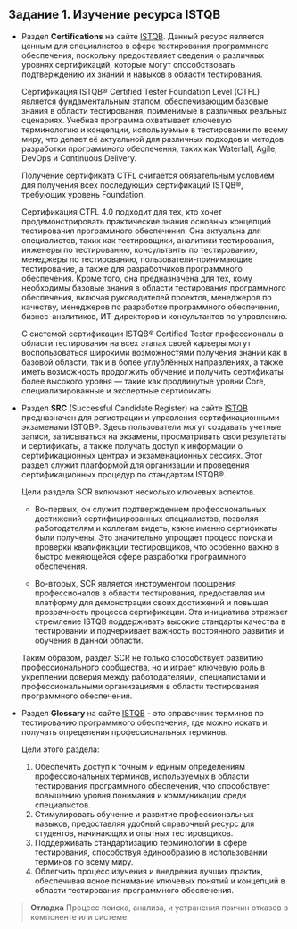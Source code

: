 ## Задание 1. Изучение ресурса ISTQB

- Раздел __Certifications__ на сайте [ISTQB](https://www.istqb.org). Данный ресурс является ценным для специалистов в сфере тестирования программного обеспечения, поскольку предоставляет сведения о различных уровнях сертификаций, которые могут способствовать подтверждению их знаний и навыков в области тестирования.

    Сертификация ISTQB® Certified Tester Foundation Level (CTFL) является фундаментальным этапом, обеспечивающим базовые знания в области тестирования, применимые в различных реальных сценариях. Учебная программа охватывает ключевую терминологию и концепции, используемые в тестировании по всему миру, что делает её актуальной для различных подходов и методов разработки программного обеспечения, таких как Waterfall, Agile, DevOps и Continuous Delivery.

    Получение сертификата CTFL считается обязательным условием для получения всех последующих сертификаций ISTQB®, требующих уровень Foundation.

    Сертификация CTFL 4.0 подходит для тех, кто хочет продемонстрировать практические знания основных концепций тестирования программного обеспечения. Она актуальна для специалистов, таких как тестировщики, аналитики тестирования, инженеры по тестированию, консультанты по тестированию, менеджеры по тестированию, пользователи-принимающие тестирование, а также для разработчиков программного обеспечения. Кроме того, она предназначена для тех, кому необходимы базовые знания в области тестирования программного обеспечения, включая руководителей проектов, менеджеров по качеству, менеджеров по разработке программного обеспечения, бизнес-аналитиков, ИТ-директоров и консультантов по управлению.

    С системой сертификации ISTQB® Certified Tester профессионалы в области тестирования на всех этапах своей карьеры могут воспользоваться широкими возможностями получения знаний как в базовой области, так и в более углублённых направлениях, а также иметь возможность продолжить обучение и получить сертификаты более высокого уровня — такие как продвинутые уровни Core, специализированные и экспертные сертификаты.

- Раздел __SRC__ (Successful Candidate Register) на сайте [ISTQB](https://www.istqb.org) предназначен для регистрации и управления сертификационными экзаменами ISTQB®. Здесь пользователи могут создавать учетные записи, записываться на экзамены, просматривать свои результаты и сертификаты, а также получать доступ к информации о сертификационных центрах и экзаменационных сессиях. Этот раздел служит платформой для организации и проведения сертификационных процедур по стандартам ISTQB®.

    Цели раздела SCR включают несколько ключевых аспектов.
    * Во-первых, он служит подтверждением профессиональных достижений сертифицированных специалистов, позволяя работодателям и коллегам видеть, какие именно сертификаты были получены. Это значительно упрощает процесс поиска и проверки квалификации тестировщиков, что особенно важно в быстро меняющейся сфере разработки программного обеспечения.
    
    * Во-вторых, SCR является инструментом поощрения профессионалов в области тестирования, предоставляя им платформу для демонстрации своих достижений и повышая прозрачность процесса сертификации. Эта инициатива отражает стремление ISTQB поддерживать высокие стандарты качества в тестировании и подчеркивает важность постоянного развития и обучения в данной области.
    
    Таким образом, раздел SCR не только способствует развитию профессионального сообщества, но и играет ключевую роль в укреплении доверия между работодателями, специалистами и профессиональными организациями в области тестирования программного обеспечения.

* Раздел __Glossary__ на сайте [ISTQB](<https://www.istqb.org/>) - это справочник терминов по тестированию программного обеспечения, где можно искать и получать определения профессиональных терминов.

    Цели этого раздела: 
    1. Обеспечить доступ к точным и единым определениям профессиональных терминов, используемых в области тестирования программного обеспечения, что способствует повышению уровня понимания и коммуникации среди специалистов.
    2. Стимулировать обучение и развитие профессиональных навыков, предоставляя удобный справочный ресурс для студентов, начинающих и опытных тестировщиков.
    3. Поддерживать стандартизацию терминологии в сфере тестирования, способствуя единообразию в использовании терминов по всему миру.
    4. Облегчить процесс изучения и внедрения лучших практик, обеспечивая ясное понимание ключевых понятий и концепций в области тестирования программного обеспечения.

>__Отладка__
Процесс поиска, анализа, и устранения причин отказов в компоненте или системе.